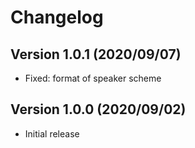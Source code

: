 Changelog
=========

Version 1.0.1 (2020/09/07)
--------------------------

+ Fixed: format of speaker scheme


Version 1.0.0 (2020/09/02)
--------------------------

+ Initial release

